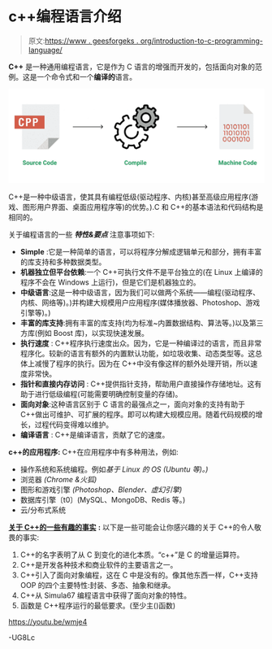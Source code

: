 # c++编程语言介绍

> 原文:[https://www . geesforgeks . org/introduction-to-c-programming-language/](https://www.geeksforgeeks.org/introduction-to-c-programming-language/)

**C++** 是一种通用编程语言，它是作为 C 语言的增强而开发的，包括面向对象的范例。这是一个命令式和一个**编译的**语言。

![](img/36f6940a81d16cb41b270b38e7bdd5b0.png)

C++是一种中级语言，使其具有编程低级(驱动程序、内核)甚至高级应用程序(游戏、图形用户界面、桌面应用程序等)的优势。).C 和 C++的基本语法和代码结构是相同的。

关于编程语言的一些 ***特性&要点*** 注意事项如下:

*   **Simple** :它是一种简单的语言，可以将程序分解成逻辑单元和部分，拥有丰富的库支持和多种数据类型。
*   **机器独立但平台依赖**:一个 C++可执行文件不是平台独立的(在 Linux 上编译的程序不会在 Windows 上运行)，但是它们是机器独立的。
*   **中级语言**:这是一种中级语言，因为我们可以做两个系统——编程(驱动程序、内核、网络等)。)并构建大规模用户应用程序(媒体播放器、Photoshop、游戏引擎等)。)
*   **丰富的库支持**:拥有丰富的库支持(均为标准~内置数据结构、算法等。)以及第三方库(例如 Boost 库)，以实现快速发展。
*   **执行速度** : C++程序执行速度出众。因为，它是一种编译过的语言，而且非常程序化。较新的语言有额外的内置默认功能，如垃圾收集、动态类型等。这总体上减慢了程序的执行。因为在 C++中没有像这样的额外处理开销，所以速度非常快。
*   **指针和直接内存访问** : C++提供指针支持，帮助用户直接操作存储地址。这有助于进行低级编程(可能需要明确控制变量的存储)。
*   **面向对象**:这种语言区别于 C 语言的最强点之一，面向对象的支持有助于 C++做出可维护、可扩展的程序。即可以构建大规模应用。随着代码规模的增长，过程代码变得难以维护。
*   **编译语言** : C++是编译语言，贡献了它的速度。

**c++的应用程序:**
C++在应用程序中有多种用法，例如:

*   操作系统和系统编程。例如*基于 Linux 的 OS (Ubuntu 等)。)*
*   浏览器 *(Chrome &火狐)*
*   图形和游戏引擎 *(Photoshop、Blender、虚幻引擎)*
*   数据库引擎〔t0〕(MySQL、MongoDB、Redis 等。)
*   云/分布式系统

[**关于 C++的一些有趣的事实**](https://www.geeksforgeeks.org/interesting-facts-about-c/) **:**
以下是一些可能会让你感兴趣的关于 C++的令人敬畏的事实:

1.  C++的名字表明了从 C 到变化的进化本质。“c++”是 C 的增量运算符。
2.  C++是开发各种技术和商业软件的主要语言之一。
3.  C++引入了面向对象编程，这在 C 中是没有的。像其他东西一样，C++支持 OOP 的四个主要特性:封装、多态、抽象和继承。
4.  C++从 Simula67 编程语言中获得了面向对象的特性。
5.  函数是 C++程序运行的最低要求。(至少主()函数)

https://youtu.be/wmje4

-UG8Lc
